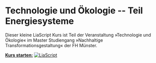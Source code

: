 # Technologie und Ökologie -- Teil Energiesysteme

Dieser kleine LiaScript Kurs ist Teil der Veranstaltung »Technologie und Ökologie« im Master Studiengang »Nachhaltige Transformationsgestaltung« der FH Münster.

[**Kurs starten:**](https://liascript.github.io/course/?https://git.fh-muenster.de/pv238554/tech_u_oeko_energiesysteme/-/raw/master/Energiesysteme.md)
[![LiaScript](https://raw.githubusercontent.com/LiaScript/LiaScript/master/badges/course.svg)](https://LiaScript.github.io/course/?https://git.fh-muenster.de/pv238554/tech_u_oeko_energiesysteme/-/raw/master/Energiesysteme.md)
